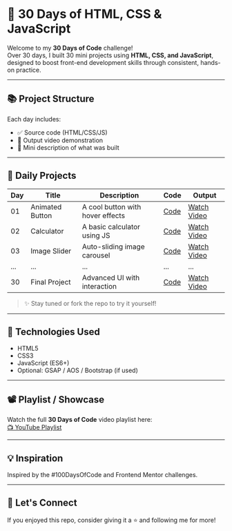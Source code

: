# 🚀 30 Days of HTML, CSS & JavaScript

Welcome to my **30 Days of Code** challenge!  
Over 30 days, I built 30 mini projects using **HTML, CSS, and JavaScript**, designed to boost front-end development skills through consistent, hands-on practice.

---

## 📚 Project Structure

Each day includes:
- ✅ Source code (HTML/CSS/JS)
- 🎥 Output video demonstration
- 📝 Mini description of what was built

---

## 📅 Daily Projects

| Day | Title | Description | Code | Output |
|-----|-------|-------------|------|--------|
| 01 | Animated Button | A cool button with hover effects | [Code](Day01/) | [Watch Video](https://youtu.be/your-link) |
| 02 | Calculator | A basic calculator using JS | [Code](Day02/) | [Watch Video](https://youtu.be/your-link) |
| 03 | Image Slider | Auto-sliding image carousel | [Code](Day03/) | [Watch Video](https://youtu.be/your-link) |
| ... | ... | ... | ... | ... |
| 30 | Final Project | Advanced UI with interaction | [Code](Day30/) | [Watch Video](https://youtu.be/your-link) |

> ✨ Stay tuned or fork the repo to try it yourself!

---

## 🔧 Technologies Used

- HTML5
- CSS3
- JavaScript (ES6+)
- Optional: GSAP / AOS / Bootstrap (if used)

---

## 📽️ Playlist / Showcase

Watch the full **30 Days of Code** video playlist here:  
[📺 YouTube Playlist](https://youtube.com/your-full-playlist-link)

---

## 💡 Inspiration

Inspired by the #100DaysOfCode and Frontend Mentor challenges.

---

## 🤝 Let's Connect

If you enjoyed this repo, consider giving it a ⭐ and following me for more!

